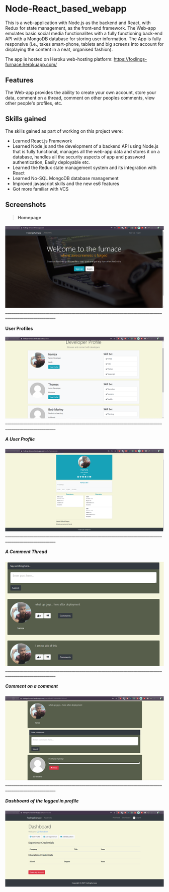 # Node-React_based_webapp

This is a web-application with Node.js as the backend and React, with Redux for state management, as the front-end framework. The Web-app emulates basic social media functionalites
with a fully functioning back-end API with a MongoDB database for storing user information. The App is fully responsive (i.e., takes smart-phone, tablets and big screens into 
account for displaying the content in a neat, organised fashion).

The app is hosted on Heroku web-hosting platform: https://foxlings-furnace.herokuapp.com/

## Features

The Web-app provides the ability to create your own account, store your data, comment on a thread, comment on other peoples comments, view other people's profiles, etc.

## Skills gained

The skills gained as part of working on this project were:

<ul>
  <li>Learned React.js Framework</li>
  <li>Learned Node.js and the development of a backend API using Node.js that is fully functional, manages all the web-app data and stores it on a database, handles all the security aspects of app and password authentication, Easily deployable etc.</li>
  <li>Learned the Redux state management system and its integration with React</li>
  <li>Learned No-SQL MongoDB database management</li>
  <li>Improved javascript skills and the new es6 features</li>
  <li>Got more familiar with VCS</li>
</ul>

## Screenshots
><h4>Homepage</h4>
<img src="https://github.com/Doctor-Foxling/Node-React_based_webapp/blob/master/Readme/Homepage.PNG">
_______________________________________________________________________________________________________
<h4>User Profiles</h4>
<img src="https://github.com/Doctor-Foxling/Node-React_based_webapp/blob/master/Readme/Developer%20Profiles.PNG">
_______________________________________________________________________________________________________
<h5>A User Profile</h5>
<img src="https://github.com/Doctor-Foxling/Node-React_based_webapp/blob/master/Readme/Developer_profile_1.PNG">
_______________________________________________________________________________________________________
<h5>A Comment Thread</h5>
<img src="https://github.com/Doctor-Foxling/Node-React_based_webapp/blob/master/Readme/Comment_Thread.PNG">
_______________________________________________________________________________________________________
<h5>Comment on a comment</h5>
<img src="https://github.com/Doctor-Foxling/Node-React_based_webapp/blob/master/Readme/Comment_Thread1.PNG">
_______________________________________________________________________________________________________
<h5>Dashboard of the logged in profile</h5>
<img src="https://github.com/Doctor-Foxling/Node-React_based_webapp/blob/master/Readme/Dashboard.PNG">

